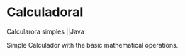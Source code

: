 # CalculadoraI
Calcularora simples ||Java


Simple Calculador with the basic mathematical operations.
